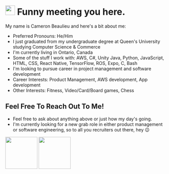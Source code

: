 <h1><img src="https://emojis.slackmojis.com/emojis/images/1531849430/4246/blob-sunglasses.gif?1531849430" width="30"/> Funny meeting you here.</h1>
My name is Cameron Beaulieu and here's a bit about me:

+ Preferred Pronouns: He/Him
+ I just graduated from my undergraduate degree at Queen's University studying Computer Science & Commerce
+ I'm currently living in Ontario, Canada 
+ Some of the stuff I work with: AWS, C#, Unity Java, Python, JavaScript, HTML, CSS, React Native, TensorFlow, ROS, Expo, C, Bash
+ I'm looking to pursue career in project management and software development
+ Career Interests: Product Management, AWS development, App development
+ Other Interests: Fitness, Video/Card/Board games, Chess

## Feel Free To Reach Out To Me!
+ Feel free to ask about anything above or just how my day's going. 
+ I'm currently looking for a new grab role in either product management or software engineering, so to all you recruiters out there, hey 😉

<p float="left">
          <a href="https://www.linkedin.com/in/cameron-beaulieu/"><img height=100 src="https://icons-for-free.com/iconfiles/png/512/sc+linkedin-131965017554733397.png"></a>
          <a href="mailto:19cgb@queensu.ca"><img height=100 src="https://cdn4.iconfinder.com/data/icons/ionicons/512/icon-email-512.png"></a></div>
</p>
